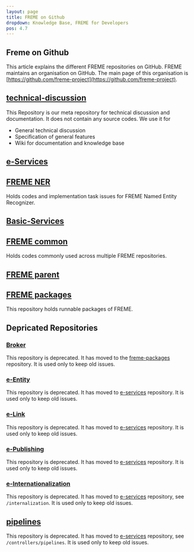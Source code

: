 ```yaml
---
layout: page
title: FREME on Github
dropdown: Knowledge Base, FREME for Developers
pos: 4.7
---
```


**Freme on Github**
------------------

This article explains the different FREME repositories on GitHub. FREME maintains an organisation on GitHub. The main page of this organisation is [https://github.com/freme-project](https://github.com/freme-project).

[technical-discussion](https://github.com/freme-project/technical-discussion)
---------------------
This Repository is our meta repository for technical discussion and documentation. It does not contain any source codes. We use it for

 * General technical discussion
 * Specification of general features
 * Wiki for documentation and knowledge base

[e-Services](https://github.com/freme-project/e-services)
------------

[FREME NER](https://github.com/freme-project/freme-ner)
-----------
Holds codes and implementation task issues for FREME Named Entity Recognizer.

[Basic-Services](https://github.com/freme-project/basic-services)
----------------

[FREME common](https://github.com/freme-project/FREMECommon)
--------------
Holds codes commonly used across multiple FREME repositories.

[FREME parent](https://github.com/freme-project/freme-parent)
--------------

[FREME packages](https://github.com/freme-project/freme-packages)
----------------
This repository holds runnable packages of FREME.



Depricated Repositories
-----------------------

### [Broker](https://github.com/freme-project/Broker)
This repository is deprecated. It has moved to the [freme-packages](https://github.com/freme-project/freme-packages) repository. It is used only to keep old issues.

### [e-Entity](https://github.com/freme-project/e-Entity)
This repository is deprecated. It has moved to [e-services](https://github.com/freme-project/e-services) repository. It is used only to keep old issues.
	
### [e-Link](https://github.com/freme-project/e-Link)
This repository is deprecated. It has moved to [e-services](https://github.com/freme-project/e-services) repository. It is used only to keep old issues.


### [e-Publishing](https://github.com/freme-project/e-Publishing)
This repository is deprecated. It has moved to [e-services](https://github.com/freme-project/basic-services) repository. It is used only to keep old issues.

### [e-Internationalization](https://github.com/freme-project/e-Internationalization)
This repository is deprecated. It has moved to [e-services](https://github.com/freme-project/basic-services) repository, see `/internalization`. It is used only to keep old issues.

[pipelines](https://github.com/freme-project/pipelines)
-----------
This repository is deprecated. It has moved to [e-services](https://github.com/freme-project/basic-services) repository, see `/controllers/pipelines`. It is used only to keep old issues.
